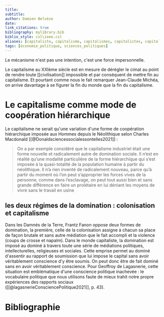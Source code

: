 ```yaml
---
title: 
subtitle:
author: Damien Belvèze
date:
link_citations: true
bibliography: mylibrary.bib
biblio_style: csl\ieee.csl
aliases: [capitaliste, capitalisme, capitalismes, capitalistes, capitalistique, capitalistiques]
tags: [économie_politique, sciences_politiques]
---
```




Le mécanisme n'est pas une intention, c'est une force impersonnelle. 

Le capitalisme au XXIème siècle est en mesure de dérégler le cimat au point de rendre toute [[civilisation]] impossible et par conséquent de mettre fin au capitalisme. 
Et pourtant comme nous le fait remarquer Jean-Claude Michéa, on arrive davantage à se figurer la fin du monde que la fin du capitalisme.


# Le capitalisme comme mode de coopération hiérarchique

Le capitalisme ne serait qu'une variation d'une forme de coopération hiérarchique imposée aux Hommes depuis le Néolithique selon Charles Macdonald [[@Donaldsciencessocialessontelles2021]] : 

> On a par exemple considéré que le capitalisme industriel était une forme nouvelle et radicalement autre de domination sociale. Il n’est en réalité qu’une modalité particulière de la forme hiérarchique qui s’est imposée à la quasi-totalité de la population humaine à partir du néolithique. Il n’a rien inventé de radicalement nouveau, parce qu’à partir du moment où l’on peut s’approprier les forces vives de la personne, comme dans l’esclavage, on peut tout aussi bien et sans grande différence en faire un prolétaire en lui déniant les moyens de vivre sans le travail en usine 

## les deux régimes de la domination : colonisation et capitalisme

Dans les Damnés de la Terre, Frantz Fanon oppose deux formes de domination, la première, celle de la colonisation assigne à chacun sa place de façon brutale et sans autre médiation que le fait accompli et la violence (coups de crosse et napalm). 
Dans le monde capitaliste, la domination est imposé au dominé à travers toute une série de médiations politiques, intellecturelles, religieuses et sociales.
Cette emprise permet au dominé d'assentir au rapport de soumission que lui impose le capital sans avoir véritablement conscience d'y être soumis.
On peut donc être de fait dominé sans en avoir véritablement conscience. Pour Geoffroy de Lagasnerie, cette situation est emblématique d'une conscience politique inachevée : le vocabulaire politique que nous utilisons faute de mieux trahit notre propre expériences des rapports sociaux ([[@lagasnerieConsciencePolitique2021]], p. 43). 




# Bibliographie